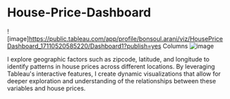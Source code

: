 # House-Price-Dashboard

![image]https://public.tableau.com/app/profile/bonsoul.arani/viz/HousePriceDashboard_17110520585220/Dashboard1?publish=yes
Columns
![image](https://github.com/bonsoul/House-Price-Dashboard/assets/83598526/131bba61-90f1-41e8-a421-02038630b3f3)

I explore geographic factors such as zipcode, latitude, and longitude to identify patterns in house prices across different locations. By leveraging Tableau's interactive features, I create dynamic visualizations that allow for deeper exploration and understanding of the relationships between these variables and house prices.
